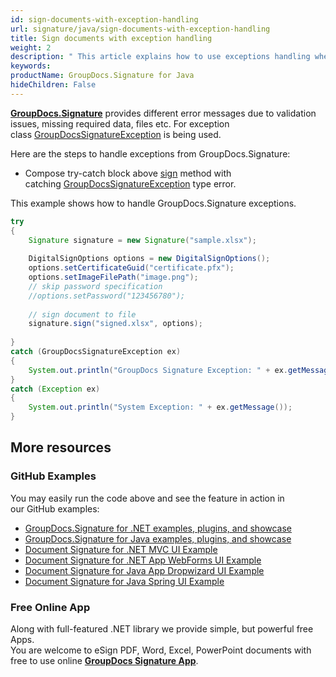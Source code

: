 ```yaml
---
id: sign-documents-with-exception-handling
url: signature/java/sign-documents-with-exception-handling
title: Sign documents with exception handling
weight: 2
description: " This article explains how to use exceptions handling when adding electronic signatures to document with GroupDocs.Signature API."
keywords: 
productName: GroupDocs.Signature for Java
hideChildren: False
---
```

[**GroupDocs.Signature**](https://products.groupdocs.com/signature/java) provides different error messages due to validation issues, missing required data, files etc. For exception class [GroupDocsSignatureException](https://apireference.groupdocs.com/java/signature/com.groupdocs.signature.exception/GroupDocsSignatureException) is being used.

Here are the steps to handle exceptions from GroupDocs.Signature:
*   Compose try-catch block above [sign](https://apireference.groupdocs.com/java/signature/com.groupdocs.signature/Signature#sign(java.io.OutputStream,%20com.groupdocs.signature.options.sign.SignOptions)) method with catching [GroupDocsSignatureException](https://apireference.groupdocs.com/java/signature/com.groupdocs.signature.exception/GroupDocsSignatureException) type error.
    

This example shows how to handle GroupDocs.Signature exceptions.

```java
try
{
    Signature signature = new Signature("sample.xlsx");
     
    DigitalSignOptions options = new DigitalSignOptions();
    options.setCertificateGuid("certificate.pfx");
    options.setImageFilePath("image.png");
    // skip password specification
    //options.setPassword("123456780");
         
    // sign document to file
    signature.sign("signed.xlsx", options);
 
}
catch (GroupDocsSignatureException ex)
{
    System.out.println("GroupDocs Signature Exception: " + ex.getMessage());
}
catch (Exception ex)
{
    System.out.println("System Exception: " + ex.getMessage());
}
```

## More resources

### GitHub Examples 

You may easily run the code above and see the feature in action in our GitHub examples:

*   [GroupDocs.Signature for .NET examples, plugins, and showcase](https://github.com/groupdocs-signature/GroupDocs.Signature-for-.NET)    
*   [GroupDocs.Signature for Java examples, plugins, and showcase](https://github.com/groupdocs-signature/GroupDocs.Signature-for-Java)    
*   [Document Signature for .NET MVC UI Example](https://github.com/groupdocs-signature/GroupDocs.Signature-for-.NET-MVC)    
*   [Document Signature for .NET App WebForms UI Example](https://github.com/groupdocs-signature/GroupDocs.Signature-for-.NET-WebForms)    
*   [Document Signature for Java App Dropwizard UI Example](https://github.com/groupdocs-signature/GroupDocs.Signature-for-Java-Dropwizard)   
*   [Document Signature for Java Spring UI Example](https://github.com/groupdocs-signature/GroupDocs.Signature-for-Java-Spring)
    

### Free Online App 

Along with full-featured .NET library we provide simple, but powerful free Apps.  
You are welcome to eSign PDF, Word, Excel, PowerPoint documents with free to use online **[GroupDocs Signature App](https://products.groupdocs.app/signature)**.

